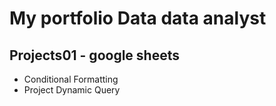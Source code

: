 # My portfolio Data data analyst

## Projects01 - google sheets
- Conditional Formatting
- Project Dynamic Query
